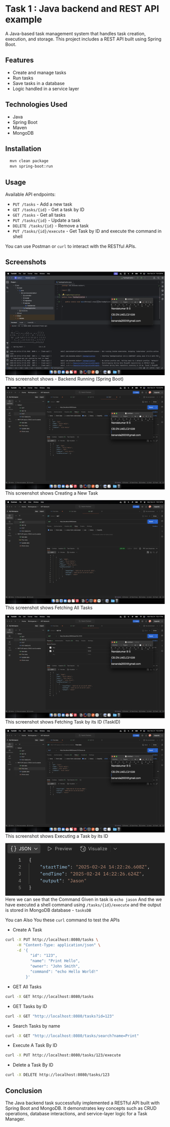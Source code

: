 
# Task 1 : Java backend and REST API example

A Java-based task management system that handles task creation, execution, and storage. This project includes a REST API built using Spring Boot.





## Features

- Create and manage tasks
- Run tasks
- Save tasks in a database
- Logic handled in a service layer


## Technologies Used

- Java
- Spring Boot
- Maven
- MongoDB





## Installation

```bash
  mvn clean package
  mvn spring-boot:run
```


    
## Usage

Available API endpoints:
- `PUT /tasks` - Add a new task
- `GET /tasks/{id}` - Get a task by ID
- `GET /tasks` - Get all tasks
- `PUT /tasks/{id}` - Update a task
- `DELETE /tasks/{id}` - Remove a task
- `PUT /tasks/{id}/execute` - Get Task by ID and execute the command in shell

You can use Postman or `curl` to interact with the RESTful APIs.


## Screenshots

![Task 1 Screenshot](SCREENSHOTS/SpringBoot-backend.png)
This screenshot shows - Backend Running (Spring Boot)


![Task 1 Screenshot](SCREENSHOTS/Task1-CreateNewTask.png)
This screenshot shows Creating a New Task


![Task 1 Screenshot](SCREENSHOTS/Task1-GetAllTasks.png)
This screenshot shows Fetching All Tasks


![Task 1 Screenshot](SCREENSHOTS/Task1-GetTaskByID.png)
This screenshot shows Fetching Task by its ID (TaskID)


![Task 1 Screenshot](SCREENSHOTS/Task1-ExecuteTaskByID.png)
This screenshot shows Executing a Task by its ID



![Task 1 Screenshot](SCREENSHOTS/Task1-ExecuteTaskByID2.png)
Here we can see that the Command Given in task is `echo jason`
And the we have executed a shell command using `/tasks/{id}/execute` and the output is stored in MongoDB database - `tasksDB`

You can Also You these `curl` command to test the APIs

- Create A Task

```bash
curl -X PUT http://localhost:8080/tasks \
     -H "Content-Type: application/json" \
     -d '{
           "id": "123",
           "name": "Print Hello",
           "owner": "John Smith",
           "command": "echo Hello World!"
         }'
```

- GET All Tasks

```bash
curl -X GET http://localhost:8080/tasks
```

- GET Tasks by ID
```bash
curl -X GET "http://localhost:8080/tasks?id=123"
```

- Search Tasks by name
```bash
curl -X GET "http://localhost:8080/tasks/search?name=Print"
```

- Execute A Task By ID
```bash
curl -X PUT http://localhost:8080/tasks/123/execute
```

- Delete a Task By ID
```bash
curl -X DELETE http://localhost:8080/tasks/123
```



## Conclusion
The Java backend task successfully implemented a RESTful API built with Spring Boot and MongoDB. It demonstrates key concepts such as CRUD operations, database interactions, and service-layer logic for a Task Manager.
